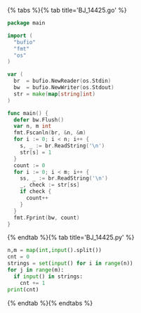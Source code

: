 {% tabs %}{% tab title='BJ_14425.go' %}

```go
package main

import (
  "bufio"
  "fmt"
  "os"
)

var (
  br  = bufio.NewReader(os.Stdin)
  bw  = bufio.NewWriter(os.Stdout)
  str = make(map[string]int)
)

func main() {
  defer bw.Flush()
  var n, m int
  fmt.Fscanln(br, &n, &m)
  for i := 0; i < n; i++ {
    s, _ := br.ReadString('\n')
    str[s] = 1
  }
  count := 0
  for i := 0; i < m; i++ {
    ss, _ := br.ReadString('\n')
    _, check := str[ss]
    if check {
      count++
    }
  }
  fmt.Fprint(bw, count)
}
```

{% endtab %}{% tab title='BJ_14425.py' %}

```py
n,m = map(int,input().split())
cnt = 0
strings = set(input() for i in range(n))
for j in range(m):
  if input() in strings:
    cnt += 1
print(cnt)
```

{% endtab %}{% endtabs %}
